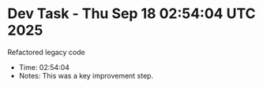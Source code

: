 # Dev Task - Thu Sep 18 02:54:04 UTC 2025
Refactored legacy code
- Time: 02:54:04
- Notes: This was a key improvement step.
